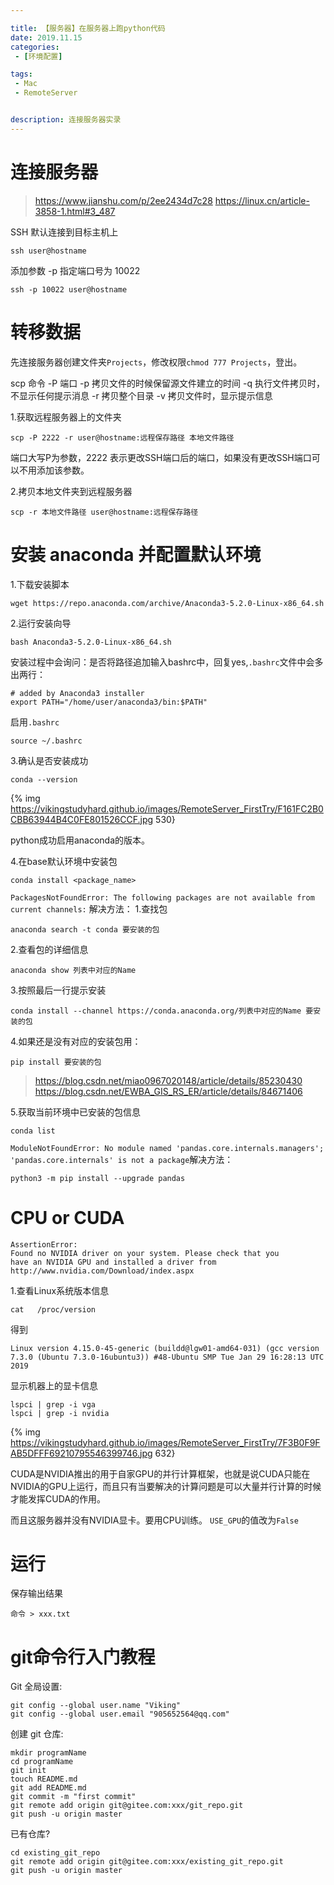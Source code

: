 ```yaml
---

title: 【服务器】在服务器上跑python代码
date: 2019.11.15
categories: 
 - [环境配置]

tags: 
 - Mac
 - RemoteServer


description: 连接服务器实录
---
```



# 连接服务器
> https://www.jianshu.com/p/2ee2434d7c28
> https://linux.cn/article-3858-1.html#3_487

SSH 默认连接到目标主机上
```
ssh user@hostname
```
添加参数 -p 指定端口号为 10022
```
ssh -p 10022 user@hostname
```

# 转移数据
先连接服务器创建文件夹`Projects`，修改权限`chmod 777 Projects`，登出。

scp 命令
-P 端口
-p 拷贝文件的时候保留源文件建立的时间
-q 执行文件拷贝时，不显示任何提示消息
-r 拷贝整个目录
-v 拷贝文件时，显示提示信息

1.获取远程服务器上的文件夹
```
scp -P 2222 -r user@hostname:远程保存路径 本地文件路径
```
端口大写P为参数，2222 表示更改SSH端口后的端口，如果没有更改SSH端口可以不用添加该参数。 

2.拷贝本地文件夹到远程服务器
```
scp -r 本地文件路径 user@hostname:远程保存路径
```

# 安装 anaconda 并配置默认环境
1.下载安装脚本
```
wget https://repo.anaconda.com/archive/Anaconda3-5.2.0-Linux-x86_64.sh
```
2.运行安装向导
```
bash Anaconda3-5.2.0-Linux-x86_64.sh
```

安装过程中会询问：是否将路径追加输入bashrc中，回复yes,`.bashrc`文件中会多出两行：

```
# added by Anaconda3 installer
export PATH="/home/user/anaconda3/bin:$PATH"
```

启用`.bashrc`

```
source ~/.bashrc
```
3.确认是否安装成功
```
conda --version
```

{% img https://vikingstudyhard.github.io/images/RemoteServer_FirstTry/F161FC2B0CBB63944B4C0FE801526CCF.jpg 530}

python成功启用anaconda的版本。

4.在base默认环境中安装包
```
conda install <package_name>
```


`PackagesNotFoundError: The following packages are not available from current channels:` 解决方法：
1.查找包
```
anaconda search -t conda 要安装的包
```
2.查看包的详细信息
```
anaconda show 列表中对应的Name
```
3.按照最后一行提示安装
```
conda install --channel https://conda.anaconda.org/列表中对应的Name 要安装的包
```
4.如果还是没有对应的安装包用：
```
pip install 要安装的包
```
> https://blog.csdn.net/miao0967020148/article/details/85230430
> https://blog.csdn.net/EWBA_GIS_RS_ER/article/details/84671406

5.获取当前环境中已安装的包信息
```
conda list
```


`ModuleNotFoundError: No module named 'pandas.core.internals.managers'; 'pandas.core.internals' is not a package`解决方法：

```
python3 -m pip install --upgrade pandas
```

# CPU or CUDA
```
AssertionError:
Found no NVIDIA driver on your system. Please check that you
have an NVIDIA GPU and installed a driver from
http://www.nvidia.com/Download/index.aspx
```
1.查看Linux系统版本信息
```
cat   /proc/version
```
得到
```
Linux version 4.15.0-45-generic (buildd@lgw01-amd64-031) (gcc version 7.3.0 (Ubuntu 7.3.0-16ubuntu3)) #48-Ubuntu SMP Tue Jan 29 16:28:13 UTC 2019
```
显示机器上的显卡信息
```
lspci | grep -i vga
lspci | grep -i nvidia
```

{% img https://vikingstudyhard.github.io/images/RemoteServer_FirstTry/7F3B0F9FAB5DFFF69210795546399746.jpg 632}

CUDA是NVIDIA推出的用于自家GPU的并行计算框架，也就是说CUDA只能在NVIDIA的GPU上运行，而且只有当要解决的计算问题是可以大量并行计算的时候才能发挥CUDA的作用。

而且这服务器并没有NVIDIA显卡。要用CPU训练。 `USE_GPU`的值改为`False`


# 运行
保存输出结果
```
命令 > xxx.txt
```

# git命令行入门教程

Git 全局设置:
```
git config --global user.name "Viking"
git config --global user.email "905652564@qq.com"
```

创建 git 仓库:
```
mkdir programName
cd programName
git init
touch README.md
git add README.md
git commit -m "first commit"
git remote add origin git@gitee.com:xxx/git_repo.git
git push -u origin master
```
已有仓库?
```
cd existing_git_repo
git remote add origin git@gitee.com:xxx/existing_git_repo.git
git push -u origin master
```
